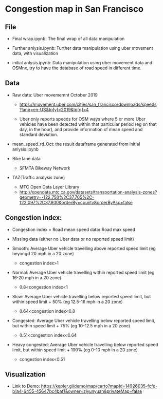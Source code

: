 # Congestion map in San Francisco

## File
- Final wrap.ipynb: The final wrap of all data manipulation

- Further anlysis.ipynb: Further data manipulation using uber movement data, with visualization

- initial anlysis.ipynb: Data manipulation using uber movement data and OSMnx, try to have the database of road speed in different time.



## Data

- Raw data: Uber movememnt October 2019

  - https://movement.uber.com/cities/san_francisco/downloads/speeds?lang=en-US&tp[y]=2019&tp[q]=4

  - Uber only reports speeds for OSM ways where 5 or more Uber vehicles have been detected within that particular period (eg on that day, in the hour), and provide information of mean speed and standard deviation.

- mean_speed_rd_Oct: the result dataframe generated from initial anlysis.ipynb

- Bike lane data
  - SFMTA Bikeway Network
  
- TAZ(Traffic analysis zone)
  - MTC Open Data Layer Library
  - http://opendata.mtc.ca.gov/datasets/transportation-analysis-zones?geometry=-122.750%2C37.705%2C-122.097%2C37.800&orderBy=county&orderByAsc=false


## Congestion index:
  - Congestion index = Road mean speed data/ Road max speed

  - Missing data (either no Uber data or no reported speed limit)
  
  - Smooth: Average Uber vehicle travelling above reported speed limit (eg beyongd 20 mph in a 20 zone) 
    - congestion index>1
  
  - Normal: Average Uber vehicle travelling within reported speed limit (eg 16-20 mph in a 20 zone) 
    - 0.8<congestion index<1
  
  - Slow: Average Uber vehicle travelling below reported speed limit, but within speed limit + 50% (eg 12.5-16 mph in a 20 zone)
    - 0.64<congestion index<0.8
  
  - Congested: Average Uber vehicle travelling below reported speed limit, but within speed limit + 75% (eg 10-12.5 mph in a 20 zone)
    - 0.51<congestion index<0.64
  
  - Heavy congested: Average Uber vehicle travelling below reported speed limit, but within speed limit + 100% (eg 0-10 mph in a 20 zone)
    - congestion index<0.51

## Visualization
- Link to Demo: https://kepler.gl/demo/map/carto?mapId=14926035-fcfd-b1a4-6455-45647bc4baf1&owner=ziyunyuan&privateMap=false
